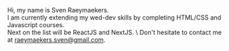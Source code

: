 Hi, my name is Sven Raeymaekers.\
I am currently extending my wed-dev skills by completing HTML/CSS and Javascript courses.\
Next on the list will be ReactJS and NextJS. \\
Don't hesitate to contact me at raeymaekers.sven@gmail.com.

<!---
SvenRaeymaekers/SvenRaeymaekers is a ✨ special ✨ repository because its `README.md` (this file) appears on your GitHub profile.
You can click the Preview link to take a look at your changes.
--->
